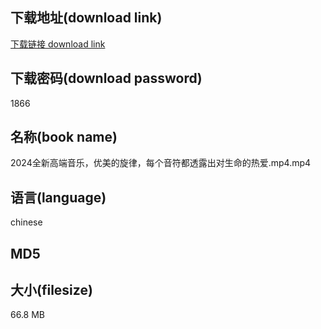 ## 下载地址(download link)
[下载链接 download link](https://tutu365.netlify.app/?s=2024%E5%85%A8%E6%96%B0%E9%AB%98%E7%AB%AF%E9%9F%B3%E4%B9%90%EF%BC%8C%E4%BC%98%E7%BE%8E%E7%9A%84%E6%97%8B%E5%BE%8B%EF%BC%8C%E6%AF%8F%E4%B8%AA%E9%9F%B3%E7%AC%A6%E9%83%BD%E9%80%8F%E9%9C%B2%E5%87%BA%E5%AF%B9%E7%94%9F%E5%91%BD%E7%9A%84%E7%83%AD%E7%88%B1.mp4)

## 下载密码(download password)
1866

## 名称(book name)
2024全新高端音乐，优美的旋律，每个音符都透露出对生命的热爱.mp4.mp4

## 语言(language)
chinese

## MD5


## 大小(filesize)
66.8 MB

